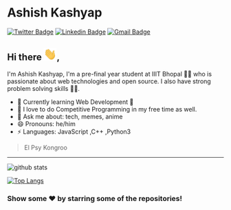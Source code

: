 # Ashish Kashyap 
[![Twitter Badge](https://img.shields.io/twitter/url?label=Ashish_K&style=social&url=https%3A%2F%2Ftwitter.com%2FAshishK31900175)](https://twitter.com/AshishK31900175) [![Linkedin Badge](https://img.shields.io/badge/-ashishkashyap-blue?style=flat-square&logo=Linkedin&logoColor=white&link=https://www.linkedin.com/in/ashish-kashyap31/)](https://www.linkedin.com/in/ashish-kashyap31/) 
[![Gmail Badge](https://img.shields.io/badge/-akk312000@gmail.com-c14438?style=flat-square&logo=Gmail&logoColor=white&link=mailto:akk312000@gmail.com)](mailto:akk312000@gmail.com)

## Hi there <img src="https://raw.githubusercontent.com/ptprashanttripathi/ptprashanttripathi/master/hi.gif" width="30px">, 
I'm Ashish Kashyap, I'm a pre-final year student at IIIT Bhopal 👨‍💻 who is passionate about web technologies and open source. I also have strong problem solving skills
🏄‍♂️. 

- 🔭 Currently learning Web Development 🚀
- 🌱 I love to do Competitive Programming in my free time as well.
- 💬 Ask me about: tech, memes, anime
- 😄 Pronouns: he/him
- ⚡ Languages: JavaScript ,C++ ,Python3



> El Psy Kongroo 


---
![github stats](https://github-readme-stats.vercel.app/api?username=akk312000&count_private=true&title_color=FD9047&icon_color=FD9047&text_color=0C2233&custom_title=Ashish+Kashyap's+GitHub+Stats&show_icons=true)

[![Top Langs](https://github-readme-stats.vercel.app/api/top-langs/?username=akk312000)](https://github.com/anuraghazra/github-readme-stats)


### Show some ❤️ by starring some of the repositories!
